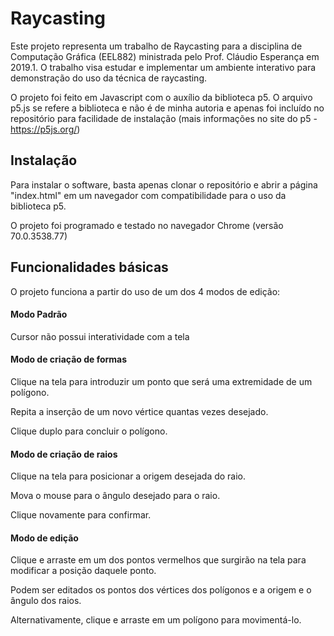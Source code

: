 # Raycasting

Este projeto representa um trabalho de Raycasting para a disciplina de Computação Gráfica (EEL882) ministrada pelo Prof. Cláudio Esperança em 2019.1. O trabalho visa estudar e implementar um ambiente interativo para demonstração do uso da técnica de raycasting. 

O projeto foi feito em Javascript com o auxílio da biblioteca p5. O arquivo p5.js se refere a biblioteca e não é de minha autoria e apenas foi incluído no repositório para facilidade de instalação (mais informações no site do p5 - https://p5js.org/)

## Instalação

Para instalar o software, basta apenas clonar o repositório e abrir a página "index.html" em um navegador com compatibilidade para o uso da biblioteca p5.

O projeto foi programado e testado no navegador Chrome (versão 70.0.3538.77)

## Funcionalidades básicas

O projeto funciona a partir do uso de um dos 4 modos de edição:

#### Modo Padrão

Cursor não possui interatividade com a tela

#### Modo de criação de formas

Clique na tela para introduzir um ponto que será uma extremidade de um polígono. 

Repita a inserção de um novo vértice quantas vezes desejado. 

Clique duplo para concluir o polígono.

#### Modo de criação de raios 

Clique na tela para posicionar a origem desejada do raio. 

Mova o mouse para o ângulo desejado para o raio.

Clique novamente para confirmar.

#### Modo de edição 

Clique e arraste em um dos pontos vermelhos que surgirão na tela para modificar a posição daquele ponto.

Podem ser editados os pontos dos vértices dos polígonos e a origem e o ângulo dos raios.

Alternativamente, clique e arraste em um polígono para movimentá-lo.
